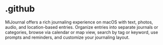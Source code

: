# .github
MiJournal offers a rich journaling experience on macOS with text, photos, audio, and location-based entries. Organize entries into separate journals or categories, browse via calendar or map view, search by tag or keyword, use prompts and reminders, and customize your journaling layout.  
